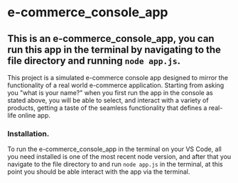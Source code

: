 # e-commerce_console_app
## This is an e-commerce_console_app, you can run this app in the terminal by navigating to the file directory and running ``node app.js``. 
This project is a simulated e-commerce console app designed to mirror the functionality of a real world e-commerce application. Starting from asking you "what is your name?" when you first run the app in the console as stated above, you will be able to select, and interact with a variety of products, getting a taste of the seamless functionality that defines a real-life online app.


### Installation.
To run the e-commerce_console_app in the terminal on your VS Code, all you need installed is one of the most recent node version, and after that you navigate to the file directory to and run ``node app.js`` in the terminal, at this point you should be able interact with the app via the terminal.



